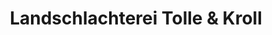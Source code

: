 ---
title: "Landschlachterei Tolle & Kroll"
url: /diekholzen/landschlachterei-tolle-und-kroll/
shop: Metzgerei
---